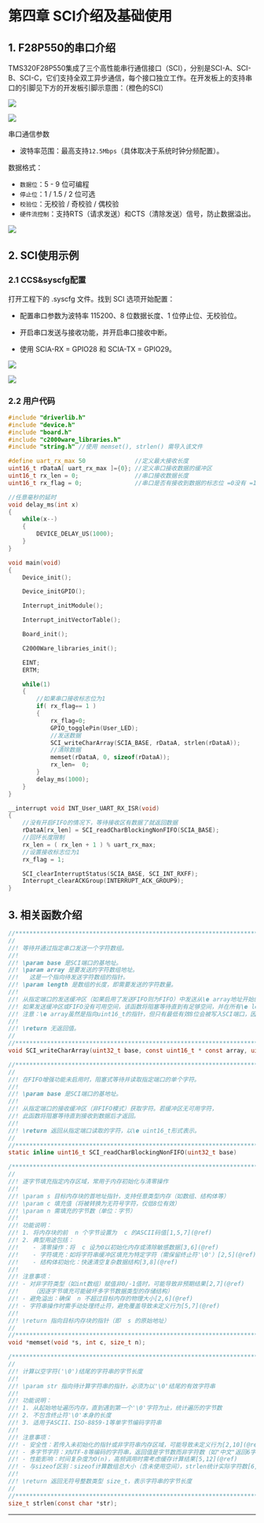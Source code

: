 # 第四章 SCI介绍及基础使用

## 1. F28P550的串口介绍

TMS320F28P550集成了三个高性能串行通信接口（SCI），分别是SCI-A、SCI-B、SCI-C，它们支持全双工异步通信，每个接口独立工作。在开发板上的支持串口的引脚见下方的开发板引脚示意图：（橙色的SCI）

![](https://wiki.lckfb.com/storage/images/zh-hans/tjx-tms320f28p550/beginner/uart/uart_20250521_214542.png)

![](https://wiki.lckfb.com/storage/images/zh-hans/tjx-tms320f28p550/beginner/uart/uart_20250521_214600.png)

串口​​通信参数

- ​波特率范围​​：最高支持`​​12.5Mbps​`​（具体取决于系统时钟分频配置）。

​​数据格式​​：

- `数据位`：5 - 9 位可编程
- `停止位`：1 / 1.5 / 2 位可选
- `校验位`：无校验 / 奇校验 / 偶校验
- `​硬件流控制`​​：支持RTS（请求发送）和CTS（清除发送）信号，防止数据溢出。

![](https://wiki.lckfb.com/storage/images/zh-hans/tjx-tms320f28p550/beginner/uart/uart_20250521_214206.png)

## 2. SCI使用示例

### 2.1 CCS&syscfg配置

打开工程下的 .syscfg 文件。找到 SCI 选项开始配置：

- 配置串口参数为波特率 115200、8 位数据长度、1 位停止位、无校验位。

- 开启串口发送与接收功能，并开启串口接收中断。

- 使用 SCIA-RX = GPIO28 和 SCIA-TX = GPIO29。

![](https://wiki.lckfb.com/storage/images/zh-hans/tjx-tms320f28p550/beginner/uart/uart_20250516_134343.png)

![](https://wiki.lckfb.com/storage/images/zh-hans/tjx-tms320f28p550/beginner/uart/uart_20250516_134432.png)

### 2.2 用户代码

```c
#include "driverlib.h"
#include "device.h"
#include "board.h"
#include "c2000ware_libraries.h"
#include "string.h" //使用 memset(), strlen() 需导入该文件

#define uart_rx_max 50              //定义最大接收长度
uint16_t rDataA[ uart_rx_max ]={0}; //定义串口接收数据的缓冲区
uint16_t rx_len = 0;                //串口接收数据长度
uint16_t rx_flag = 0;               //串口是否有接收到数据的标志位 =0没有 =1有

//任意毫秒的延时
void delay_ms(int x)
{
    while(x--)
    {
        DEVICE_DELAY_US(1000);
    }
}

void main(void)
{
    Device_init();

    Device_initGPIO();

    Interrupt_initModule();

    Interrupt_initVectorTable();

    Board_init();

    C2000Ware_libraries_init();

    EINT;
    ERTM;

    while(1)
    {
        //如果串口接收标志位为1
        if( rx_flag== 1 )
        {
            rx_flag=0;
            GPIO_togglePin(User_LED);
            //发送数据
            SCI_writeCharArray(SCIA_BASE, rDataA, strlen(rDataA));
            //清除数据
            memset(rDataA, 0, sizeof(rDataA));
            rx_len=  0;
        }
        delay_ms(1000);
    }
}

__interrupt void INT_User_UART_RX_ISR(void)
{
    //没有开启FIFO的情况下，等待接收区有数据了就返回数据
    rDataA[rx_len] = SCI_readCharBlockingNonFIFO(SCIA_BASE);
    //回环长度限制
    rx_len = ( rx_len + 1 ) % uart_rx_max;
    //设置接收标志位为1
    rx_flag = 1;

    SCI_clearInterruptStatus(SCIA_BASE, SCI_INT_RXFF);
    Interrupt_clearACKGroup(INTERRUPT_ACK_GROUP9);
}

```

## 3. 相关函数介绍

```c
//*****************************************************************************
//
//! 等待并通过指定串口发送一个字符数组。
//!
//! \param base 是SCI端口的基地址。
//! \param array 是要发送的字符数组地址。
//!   这是一个指向待发送字符数组的指针。
//! \param length 是数组的长度，即需要发送的字符数量。
//!
//! 从指定端口的发送缓冲区（如果启用了发送FIFO则为FIFO）中发送从\e array地址开始的\e length个字符。
//! 如果发送缓冲区或FIFO没有可用空间，该函数将阻塞等待直到有足够空间，并在所有\e length个字符成功发送后返回。
//! 注意：\e array虽然是指向uint16_t的指针，但只有最低有效8位会被写入SCI端口，因为SCI仅支持8位字符传输。
//!
//! \return 无返回值。
//
//*****************************************************************************
void SCI_writeCharArray(uint32_t base, const uint16_t * const array, uint16_t length);

//*****************************************************************************
//
//! 在FIFO增强功能未启用时，阻塞式等待并读取指定端口的单个字符。
//!
//! \param base 是SCI端口的基地址。
//!
//! 从指定端口的接收缓冲区（非FIFO模式）获取字符。若缓冲区无可用字符，
//! 此函数将阻塞等待直到接收到数据后才返回。
//!
//! \return 返回从指定端口读取的字符，以\e uint16_t形式表示。
//
//*****************************************************************************/
static inline uint16_t SCI_readCharBlockingNonFIFO(uint32_t base)

/*****************************************************************************
//
//! 逐字节填充指定内存区域，常用于内存初始化与清零操作
//!
//! \param s 目标内存块的首地址指针，支持任意类型内存（如数组、结构体等）
//! \param c 填充值（将被转换为无符号字符，仅低8位有效）
//! \param n 需填充的字节数（单位：字节）
//!
//! 功能说明：
//! 1. 将内存块的前  n 个字节设置为  c 的ASCII码值[1,5,7](@ref)
//! 2. 典型用途包括：
//!    - 清零操作：将  c 设为0以初始化内存或清除敏感数据[3,6](@ref)
//!    - 字符填充：如将字符串缓冲区填充为特定字符（需保留终止符'\0'）[2,5](@ref)
//!    - 结构体初始化：快速清空复杂数据结构[3,8](@ref)
//!
//! 注意事项：
//! - 对非字符类型（如int数组）赋值非0/-1值时，可能导致非预期结果[2,7](@ref)
//!    （因逐字节填充可能破坏多字节数据类型的存储结构）
//! - 避免溢出：确保  n 不超过目标内存的物理大小[2,6](@ref)
//! - 字符串操作时需手动处理终止符，避免覆盖导致未定义行为[5,7](@ref)
//!
//! \return 指向目标内存块的指针（即  s 的原始地址）
//
//*****************************************************************************/
void *memset(void *s, int c, size_t n);

/*****************************************************************************
//
//! 计算以空字符('\0')结尾的字符串的字节长度
//!
//! \param str 指向待计算字符串的指针，必须为以'\0'结尾的有效字符串
//!
//! 功能说明：
//! 1. 从起始地址遍历内存，直到遇到第一个'\0'字符为止，统计遍历的字节数
//! 2. 不包含终止符'\0'本身的长度
//! 3. 适用于ASCII、ISO-8859-1等单字节编码字符串
//!
//! 注意事项：
//! - 安全性：若传入未初始化的指针或非字符串内存区域，可能导致未定义行为[2,10](@ref)
//! - 多字节字符：对UTF-8等编码的字符串，返回值是字节数而非字符数（如"中文"返回6字节）[11,12](@ref)
//! - 性能影响：时间复杂度为O(n)，高频调用时需考虑缓存计算结果[5,12](@ref)
//! - 与sizeof区别：sizeof计算数组总大小（含未使用空间），strlen统计实际字符数[6,10](@ref)
//!
//! \return 返回无符号整数类型 size_t，表示字符串的字节长度
//
//*****************************************************************************/
size_t strlen(const char *str);
```

---


